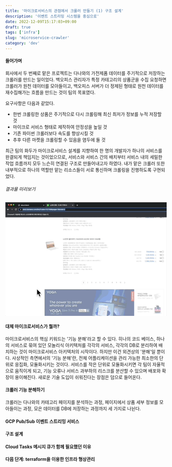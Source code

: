 ```yaml
---
title: '마이크로서비스의 관점에서 크롤러 만들기 (1) 구조 설계'
description: '이벤트 스트리밍 시스템을 중심으로'
date: 2022-12-09T15:17:03+09:00
draft: true
tags: ['infra']
slug: 'microservice-crawler'
category: 'dev'
---
```


#### 들어가며

회사에서 두 번째로 맡은 프로젝트는 다나와의 가전제품 데이터를 주기적으로 저장하는 크롤러를 만드는 일이었다.
백오피스 관리자가 특정 카테고리의 상품군을 수집 요청하면 크롤러가 원천 데이터를 모아들이고, 백오피스 서버가 더 정제된 형태로 원천 데이터를 재수집해가는 흐름을 만드는 것이 팀의 목표였다.

요구사항은 다음과 같았다.

- 한번 크롤링한 상품은 주기적으로 다시 크롤링해 최신 최저가 정보를 누적 저장할 것
- 마이크로 서비스 형태로 제작하여 안정성을 높일 것
- 기존 파이썬 크롤러보다 속도를 향상시킬 것
- 추후 다른 마켓을 크롤링할 수 있음을 염두에 둘 것

최근 팀의 화두가 마이크로서비스 설계를 지향하여 한 명의 개발자가 하나의 서비스를 완결되게 책임지는 것이었으므로, 서비스와 서비스 간의 배치부터 서비스 내의 세밀한 작업 흐름까지 모두 느슨히 연결된 구조로 만들어내고자 하였다. 내가 맡은 크롤러 또한 내부적으로 하나의 역할만 맡는 리소스들이 서로 통신하며 크롤링을 진행하도록 구현되었다.

###### 결과물 미리보기

![crawling-danawa](crawling-danawa.gif)

#### 대체 마이크로서비스가 뭘까?

마이크로서비스의 핵심 키워드는 '기능 분해'라고 할 수 있다. 히나의 코드 베이스, 하나의 서비스로 묶여 있던 모놀리식 아키텍처를 각각의 서비스, 각각의 DB로 분리하여 배치하는 것이 마이크로서비스 아키텍처의 시작이다. 하지만 이건 외견상의 '분해'일 뿐이다. 사상적인 측면에서의 '기능 분해'란, 전체 어플리케이션을 관리 가능한 최소한의 단위로 응집화, 모듈화시키는 것이다. 서비스를 작은 단위로 모듈화시키면 각 팀이 자율적으로 움직이게 되고, 기능 오류나 서비스 과부하의 리스크를 분산할 수 있으며 배포와 확장이 용이해진다. 새로운 기술 도입이 쉬워진다는 장점은 덤으로 들어온다.

#### 크롤러 기능 분해하기

크롤러는 다나와의 카테고리 페이지를 분석하는 과정, 페이지에서 상품 세부 정보를 모아들이는 과정, 모은 데이터를 DB에 저장하는 과정까지 세 가지로 나뉜다.

#### GCP Pub/Sub 이벤트 스트리밍 서비스

#### 구조 설계

#### Cloud Tasks 메시지 큐가 함께 필요했던 이유

#### 다믐 단계: terraform을 이용한 인프라 형상관리
